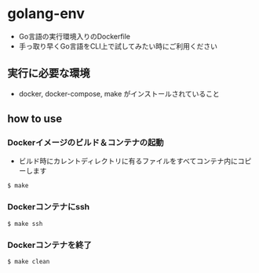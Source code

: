 # golang-env
- Go言語の実行環境入りのDockerfile
- 手っ取り早くGo言語をCLI上で試してみたい時にご利用ください

## 実行に必要な環境
- docker, docker-compose, make がインストールされていること

## how to use
### Dockerイメージのビルド＆コンテナの起動
- ビルド時にカレントディレクトリに有るファイルをすべてコンテナ内にコピーします
```
$ make
```

### Dockerコンテナにssh
```
$ make ssh
```

### Dockerコンテナを終了
```
$ make clean
```
